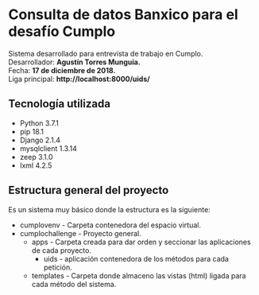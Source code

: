 # Consulta de datos Banxico para el desafío Cumplo
Sistema desarrollado para entrevista de trabajo en Cumplo.  
Desarrollador: **Agustín Torres Munguía.**     
Fecha: **17 de diciembre de 2018.**    
Liga principal: **http://localhost:8000/uids/**

## Tecnología utilizada
- Python 3.7.1
- pip 18.1
- Django 2.1.4
- mysqlclient 1.3.14
- zeep 3.1.0
- lxml 4.2.5

## Estructura general del proyecto

Es un sistema muy básico donde la estructura es la siguiente:
- cumplovenv - Carpeta contenedora del espacio virtual.
- cumplochallenge - Proyecto general.
	- apps - Carpeta creada para dar orden y seccionar las aplicaciones de cada proyecto.
		- uids - aplicación contenedora de los métodos para cada petición.
	- templates - Carpeta donde almaceno las vistas (html) ligada para cada método del sistema.
